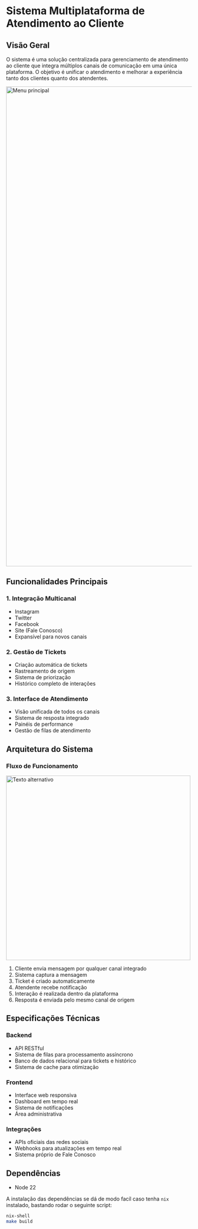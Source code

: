 # Sistema Multiplataforma de Atendimento ao Cliente
## Visão Geral

O sistema é uma solução centralizada para gerenciamento de atendimento ao cliente que integra múltiplos canais de comunicação em uma única plataforma. O objetivo é unificar o atendimento e melhorar a experiência tanto dos clientes quanto dos atendentes.

<img src="https://i.imgur.com/SpfXR0k.png" alt="Menu principal" width="1300"/>

## Funcionalidades Principais

### 1. Integração Multicanal
- Instagram
- Twitter
- Facebook
- Site (Fale Conosco)
- Expansível para novos canais

### 2. Gestão de Tickets
- Criação automática de tickets
- Rastreamento de origem
- Sistema de priorização
- Histórico completo de interações

### 3. Interface de Atendimento
- Visão unificada de todos os canais
- Sistema de resposta integrado
- Painéis de performance
- Gestão de filas de atendimento

## Arquitetura do Sistema

### Fluxo de Funcionamento
<img src="https://i.imgur.com/jA52OEM.png" alt="Texto alternativo" width="500"/>

1. Cliente envia mensagem por qualquer canal integrado
2. Sistema captura a mensagem
3. Ticket é criado automaticamente
4. Atendente recebe notificação
5. Interação é realizada dentro da plataforma
6. Resposta é enviada pelo mesmo canal de origem

## Especificações Técnicas

### Backend
- API RESTful
- Sistema de filas para processamento assíncrono
- Banco de dados relacional para tickets e histórico
- Sistema de cache para otimização

### Frontend
- Interface web responsiva
- Dashboard em tempo real
- Sistema de notificações
- Área administrativa

### Integrações
- APIs oficiais das redes sociais
- Webhooks para atualizações em tempo real
- Sistema próprio de Fale Conosco

## Dependências
- Node 22

A instalação das dependências se dá de modo facíl caso tenha `nix` instalado, bastando rodar o seguinte script:
```bash
nix-shell
make build
```